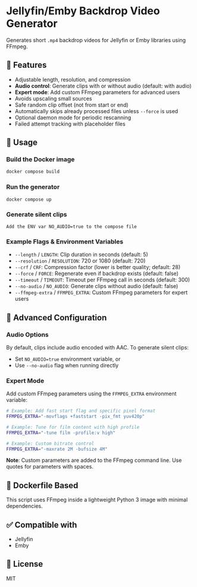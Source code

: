 # Jellyfin/Emby Backdrop Video Generator

Generates short `.mp4` backdrop videos for Jellyfin or Emby libraries using FFmpeg.

## 🎥 Features
- Adjustable length, resolution, and compression
- **Audio control**: Generate clips with or without audio (default: with audio)
- **Expert mode**: Add custom FFmpeg parameters for advanced users
- Avoids upscaling small sources
- Safe random clip offset (not from start or end)
- Automatically skips already processed files unless `--force` is used
- Optional daemon mode for periodic rescanning
- Failed attempt tracking with placeholder files

## 🚀 Usage

### Build the Docker image
```bash
docker compose build
```

### Run the generator
```
docker compose up
```

### Generate silent clips
```
Add the ENV var NO_AUDIO=true to the compose file
```


### Example Flags & Environment Variables
- `--length` / `LENGTH`: Clip duration in seconds (default: 5)
- `--resolution` / `RESOLUTION`: 720 or 1080 (default: 720)
- `--crf` / `CRF`: Compression factor (lower is better quality; default: 28)
- `--force` / `FORCE`: Regenerate even if backdrop exists (default: false)
- `--timeout` / `TIMEOUT`: Timeout per FFmpeg call in seconds (default: 300)
- `--no-audio` / `NO_AUDIO`: Generate clips without audio (default: false)
- `--ffmpeg-extra` / `FFMPEG_EXTRA`: Custom FFmpeg parameters for expert users

## 🔧 Advanced Configuration

### Audio Options
By default, clips include audio encoded with AAC. To generate silent clips:
- Set `NO_AUDIO=true` environment variable, or
- Use `--no-audio` flag when running directly

### Expert Mode
Add custom FFmpeg parameters using the `FFMPEG_EXTRA` environment variable:
```bash
# Example: Add fast start flag and specific pixel format
FFMPEG_EXTRA="-movflags +faststart -pix_fmt yuv420p"

# Example: Tune for film content with high profile
FFMPEG_EXTRA="-tune film -profile:v high"

# Example: Custom bitrate control
FFMPEG_EXTRA="-maxrate 2M -bufsize 4M"
```

**Note**: Custom parameters are added to the FFmpeg command line. Use quotes for parameters with spaces.

## 🐳 Dockerfile Based
This script uses FFmpeg inside a lightweight Python 3 image with minimal dependencies.

## ✅ Compatible with
- Jellyfin
- Emby

## 📜 License
MIT
